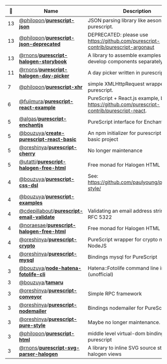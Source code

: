 |:star2: | Name | Description | 🌍|
|---|---|---|---|
|13|[@philopon](https://github.com/philopon)/[**purescript-json**](https://github.com/philopon/purescript-json)|JSON parsing library like aeson for purescript.||
|13|[@philopon](https://github.com/philopon)/[**purescript-json-deprecated**](https://github.com/philopon/purescript-json-deprecated)|DEPRECATED: please use https://github.com/purescript-contrib/purescript-argonaut||
|13|[@rnons](https://github.com/rnons)/[**purescript-halogen-storybook**](https://github.com/rnons/purescript-halogen-storybook)|A library to assemble examples or develop components separately.|[:arrow_upper_right:](https://rnons.github.io/purescript-halogen-storybook/)|
|11|[@rnons](https://github.com/rnons)/[**purescript-halogen-day-picker**](https://github.com/rnons/purescript-halogen-day-picker)|A day picker written in purescript halogen|[:arrow_upper_right:](https://rnons.github.io/purescript-halogen-day-picker)|
|7|[@philopon](https://github.com/philopon)/[**purescript-xhr**](https://github.com/philopon/purescript-xhr)|simple XMLHttpRequest wrapper for purescript.||
|6|[@fujimura](https://github.com/fujimura)/[**purescript-react-example**](https://github.com/fujimura/purescript-react-example)|PureScript + React.js example, based on https://github.com/purescript-contrib/purescript-react.||
|5|[@algas](https://github.com/algas)/[**purescript-enchantjs**](https://github.com/algas/purescript-enchantjs)|PureScript interface for Enchant.js||
|5|[@bouzuya](https://github.com/bouzuya)/[**create-purescript-react-basic**](https://github.com/bouzuya/create-purescript-react-basic)|An npm initializer for purescript-react-basic project|[:arrow_upper_right:](https://www.npmjs.com/package/@bouzuya/create-purescript-react-basic)|
|5|[@oreshinya](https://github.com/oreshinya)/[**purescript-cherry**](https://github.com/oreshinya/purescript-cherry)|No longer maintenance||
|5|[@utatti](https://github.com/utatti)/[**purescript-halogen-free-html**](https://github.com/utatti/purescript-halogen-free-html)|Free monad for Halogen HTML||
|4|[@bouzuya](https://github.com/bouzuya)/[**purescript-css-dsl**](https://github.com/bouzuya/purescript-css-dsl)|See: https://github.com/paulyoung/purescript-style/||
|4|[@bouzuya](https://github.com/bouzuya)/[**purescript-examples**](https://github.com/bouzuya/purescript-examples)|||
|4|[@cdepillabout](https://github.com/cdepillabout)/[**purescript-email-validate**](https://github.com/cdepillabout/purescript-email-validate)|Validating an email address string against RFC 5322||
|4|[@noraesae](https://github.com/noraesae)/[**purescript-halogen-free-html**](https://github.com/noraesae/purescript-halogen-free-html)|Free monad for Halogen HTML||
|4|[@oreshinya](https://github.com/oreshinya)/[**purescript-crypto**](https://github.com/oreshinya/purescript-crypto)|PureScript wrapper for crypto module of NodeJS||
|4|[@oreshinya](https://github.com/oreshinya)/[**purescript-mysql**](https://github.com/oreshinya/purescript-mysql)|Bindings mysql for PureScript||
|3|[@bouzuya](https://github.com/bouzuya)/[**node-hatena-fotolife-cli**](https://github.com/bouzuya/node-hatena-fotolife-cli)|Hatena::Fotolife command line interface (unofficial)||
|3|[@bouzuya](https://github.com/bouzuya)/[**tamaru**](https://github.com/bouzuya/tamaru)|||
|3|[@oreshinya](https://github.com/oreshinya)/[**purescript-conveyor**](https://github.com/oreshinya/purescript-conveyor)|Simple RPC framework||
|3|[@oreshinya](https://github.com/oreshinya)/[**purescript-nodemailer**](https://github.com/oreshinya/purescript-nodemailer)|Bindings nodemailer for PureScript||
|3|[@oreshinya](https://github.com/oreshinya)/[**purescript-pure-style**](https://github.com/oreshinya/purescript-pure-style)|Maybe no longer maintenance.||
|3|[@philopon](https://github.com/philopon)/[**purescript-html**](https://github.com/philopon/purescript-html)|middle level virtual-dom binding for purescript||
|3|[@rnons](https://github.com/rnons)/[**purescript-svg-parser-halogen**](https://github.com/rnons/purescript-svg-parser-halogen)|A library to inline SVG source string into halogen views|[:arrow_upper_right:](https://rnons.github.io/purescript-svg-parser-halogen)|

